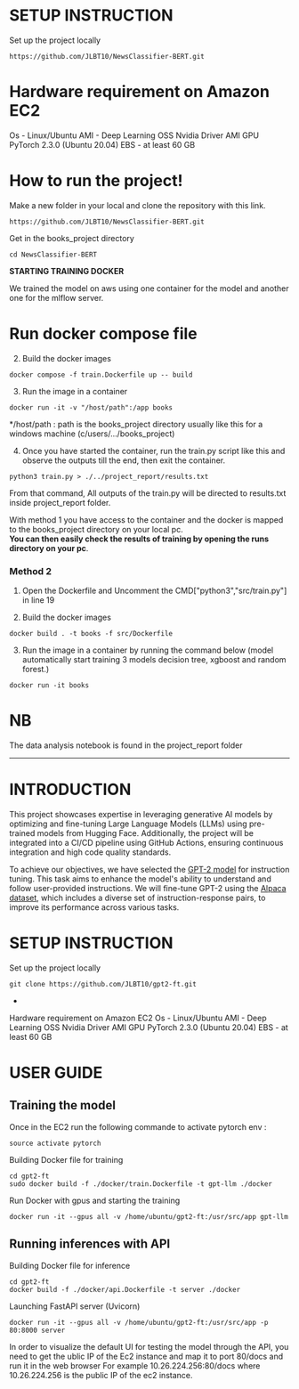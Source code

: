 # SETUP INSTRUCTION

Set up the project locally
```
https://github.com/JLBT10/NewsClassifier-BERT.git
```
# Hardware requirement on Amazon EC2
Os - Linux/Ubuntu
AMI - Deep Learning OSS Nvidia Driver AMI GPU PyTorch 2.3.0 (Ubuntu 20.04) 
EBS - at least 60 GB










# How to run the project!

Make a new folder in your local and clone the repository with this link.

```
https://github.com/JLBT10/NewsClassifier-BERT.git
```

Get in the books_project directory
```
cd NewsClassifier-BERT
```

**STARTING TRAINING DOCKER**

We trained the model on aws using one container for the model and another one for the mlflow server.


# Run docker compose file

2. Build the docker images
```
docker compose -f train.Dockerfile up -- build

```





3. Run the image in a container

```
docker run -it -v "/host/path":/app books

```

*/host/path : path is the books_project directory usually like this for a windows machine (c/users/.../books_project)<br>

4. Once you have started the container, run the train.py script like this and observe the outputs till the end, then exit the container.


```
python3 train.py > ./../project_report/results.txt

```
From that command, All outputs of the train.py will be directed to results.txt inside project_report folder.

With method 1 you have access to the container and the docker is mapped to the books_project directory on your local pc.<br>
**You can then easily check the results of training by opening the runs directory on your pc**.

### Method 2 
1. Open the Dockerfile and Uncomment the CMD["python3","src/train.py"] in line 19

2. Build the docker images

```
docker build . -t books -f src/Dockerfile

```
3. Run the image in a container by running the command below (model automatically start training 3 models decision tree, xgboost and random forest.)

```
docker run -it books 

```
# NB
The data analysis notebook is found in the project_report folder 







--------------------


# INTRODUCTION 

This project showcases expertise in leveraging generative AI models by optimizing and fine-tuning Large Language Models (LLMs) using pre-trained models from Hugging Face. Additionally, the project will be integrated into a CI/CD pipeline using GitHub Actions, ensuring continuous integration and high code quality standards.

To achieve our objectives, we have selected the [GPT-2 model](https://huggingface.co/openai-community/gpt2) for instruction tuning. This task aims to enhance the model's ability to understand and follow user-provided instructions. We will fine-tune GPT-2 using the [Alpaca dataset](https://huggingface.co/datasets/tatsu-lab/alpaca), which includes a diverse set of instruction-response pairs, to improve its performance across various tasks.

# SETUP INSTRUCTION

Set up the project locally
```
git clone https://github.com/JLBT10/gpt2-ft.git
```
- 
Hardware requirement on Amazon EC2
Os - Linux/Ubuntu
AMI - Deep Learning OSS Nvidia Driver AMI GPU PyTorch 2.3.0 (Ubuntu 20.04) 
EBS - at least 60 GB

# USER GUIDE

## Training the model
Once in the EC2 run the following commande to activate pytorch env :
```
source activate pytorch 
```

Building Docker file for training
```
cd gpt2-ft
sudo docker build -f ./docker/train.Dockerfile -t gpt-llm ./docker
```

Run Docker with gpus and starting the training
```
docker run -it --gpus all -v /home/ubuntu/gpt2-ft:/usr/src/app gpt-llm
```
## Running inferences with API

Building Docker file for inference
```
cd gpt2-ft
docker build -f ./docker/api.Dockerfile -t server ./docker
```

Launching FastAPI server (Uvicorn)
```
docker run -it --gpus all -v /home/ubuntu/gpt2-ft:/usr/src/app -p 80:8000 server
```
In order to visualize the default UI for testing the model through the API, you need to get the ublic IP of the Ec2 instance and map it to port 80/docs and run it in the web browser
For example 10.26.224.256:80/docs where 10.26.224.256 is the public IP of the ec2 instance.

